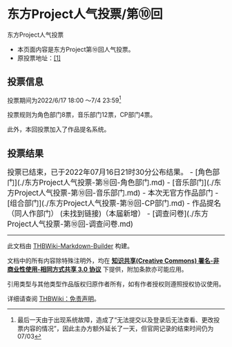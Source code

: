 # 东方Project人气投票/第⑩回

<!-- source html: G:\repos\THBWiki-Markdown-Builder\THBWikiMarkdown\Temp\main\a\ac\ns0%3A%E4%B8%9C%E6%96%B9Project%E4%BA%BA%E6%B0%94%E6%8A%95%E7%A5%A8%2F%E7%AC%AC%E2%91%A9%E5%9B%9E.html -->

东方Project人气投票

- 本页面内容是东方Project第⑩回人气投票。
- 原投票地址：[[1]](http://touhou.vote/v10/)

## 投票信息
  
投票期间为2022/6/17 18:00 ～7/4 23:59[^cite_note-1]
  
  
投票规则为角色部门8票，音乐部门12票，CP部门4票。
  
  
此外，本回投票加入了作品提名系统。
  

## 投票结果
  
<big>
投票已结束，已于2022年07月16日21时30分公布结果。  

</big>  
<big>- [角色部门](./东方Project人气投票-第⑩回-角色部门.md)
- [音乐部门](./东方Project人气投票-第⑩回-音乐部门.md)
- 本次无官方作品部门
- [组合部门](./东方Project人气投票-第⑩回-CP部门.md)
- 作品提名（同人作部门） (未找到链接)（本届新增）
- [调查问卷](./东方Project人气投票-第⑩回-调查问卷.md)
</big><big></big>  
<big></big>  

  

  


[^cite_note-1]: 最后一天由于出现系统故障，造成了“无法提交以及登录后无法查看、更改投票内容的情况”，因此主办方额外延长了一天，但官网记录的结束时间仍为07/03





---

此文档由 [THBWiki-Markdown-Builder](https://github.com/Delsin-Yu/THBWiki-Markdown-Builder) 构建。

文档中的所有内容除特殊注明外，均在 [**知识共享(Creative Commons) 署名-非商业性使用-相同方式共享 3.0 协议**](https://creativecommons.org/licenses/by-sa/3.0/deed.zh-hans) 下提供，附加条款亦可能应用。

引用类型与其他类型作品版权归原作者所有，如有作者授权则遵照授权协议使用。

详细请查阅 [THBWiki：免责声明](https://thbwiki.cc/THBWiki:%E5%85%8D%E8%B4%A3%E5%A3%B0%E6%98%8E)。

